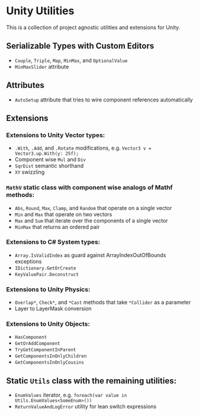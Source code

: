 # Unity Utilities
This is a collection of project agnostic utilities and extensions for Unity.

## Serializable Types with Custom Editors
- `Couple`, `Triple`, `Map`, `MinMax`, and `OptionalValue`
- `MinMaxSlider` attribute

## Attributes
- `AutoSetup` attribute that tries to wire component references automatically

## Extensions
### Extensions to Unity Vector types:
- `.With`, `.Add`, and `.Rotate` modifications, e.g. `Vector3 v = Vector3.up.With(y: 25f);`
- Component wise `Mul` and `Div`
- `SqrDist` semantic shorthand
- `XY` swizzling

### `MathV` static class with component wise analogs of Mathf methods:
- `Abs`, `Round`, `Max`, `Clamp`, and `Random` that operate on a single vector
- `Min` and `Max` that operate on two vectors
- `Max` and `Sum` that iterate over the components of a single vector
- `MinMax` that returns an ordered pair

### Extensions to C# System types:
- `Array.IsValidIndex` as guard against ArrayIndexOutOfBounds exceptions
- `IDictionary.GetOrCreate`
- `KeyValuePair.Deconstruct`

### Extensions to Unity Physics:
- `Overlap*`, `Check*`, and `*Cast` methods that take `*Collider` as a parameter
- Layer to LayerMask conversion

### Extensions to Unity Objects:
- `HasComponent`
- `GetOrAddComponent`
- `TryGetComponentInParent`
- `GetComponentsInOnlyChildren`
- `GetComponentsInOnlyCousins`

## Static `Utils` class with the remaining utilities:
- `EnumValues` iterator, e.g. `foreach(var value in Utils.EnumValues<SomeEnum>())`
- `ReturnValueAndLogError` utility for lean switch expressions

